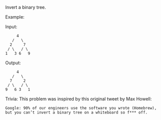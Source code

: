Invert a binary tree.

Example:

Input:

         4
       /   \
      2     7
     / \   / \
    1   3 6   9

Output:

         4
       /   \
      7     2
     / \   / \
    9   6 3   1

Trivia:
This problem was inspired by this original tweet by Max Howell:

    Google: 90% of our engineers use the software you wrote (Homebrew), but you can’t invert a binary tree on a whiteboard so f*** off.

